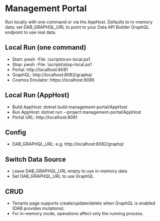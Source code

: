 # Management Portal

Run locally with one command or via the AppHost. Defaults to in-memory data; set DAB_GRAPHQL_URL to point to your Data API Builder GraphQL endpoint to use real data.

## Local Run (one command)
- Start: pwsh -File .\scripts\run-local.ps1
- Stop: pwsh -File .\scripts\stop-local.ps1
- Portal: http://localhost:8081
- GraphQL: http://localhost:8082/graphql
- Cosmos Emulator: https://localhost:8085

## Local Run (AppHost)
- Build AppHost: dotnet build management-portal/AppHost
- Run AppHost: dotnet run --project management-portal/AppHost
- Portal URL: http://localhost:8081

## Config
- DAB_GRAPHQL_URL: e.g. http://localhost:8082/graphql

## Switch Data Source
- Leave DAB_GRAPHQL_URL empty to use in-memory data
- Set DAB_GRAPHQL_URL to use GraphQL

## CRUD
- Tenants page supports create/update/delete when GraphQL is enabled (DAB provides mutations).
- For in-memory mode, operations affect only the running process.
